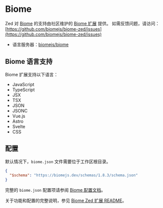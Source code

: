 # Biome

Zed 对 [Biome](https://biomejs.dev/) 的支持由社区维护的 [Biome 扩展](https://github.com/biomejs/biome-zed) 提供。
如需反馈问题，请访问：[https://github.com/biomejs/biome-zed/issues](https://github.com/biomejs/biome-zed/issues)

- 语言服务器：[biomejs/biome](https://github.com/biomejs/biome)

## Biome 语言支持

Biome 扩展支持以下语言：

- JavaScript
- TypeScript
- JSX
- TSX
- JSON
- JSONC
- Vue.js
- Astro
- Svelte
- CSS

## 配置

默认情况下，`biome.json` 文件需要位于工作区根目录。

```json [settings]
{
  "$schema": "https://biomejs.dev/schemas/1.8.3/schema.json"
}
```

完整的 `biome.json` 配置项请参阅 [Biome 配置文档](https://biomejs.dev/reference/configuration/)。

关于功能和配置的完整说明，参见 [Biome Zed 扩展 README](https://github.com/biomejs/biome-zed)。
